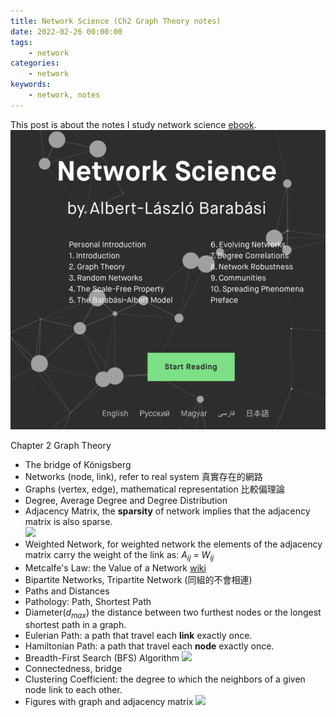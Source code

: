 ```yaml
---
title: Network Science (Ch2 Graph Theory notes)
date: 2022-02-26 00:00:00
tags:
    - network
categories:
    - network
keywords:
    - network, notes
---
```


This post is about the notes I study network science [ebook](http://networksciencebook.com/).  
![cover](../img/ns_cover.png)  

Chapter 2 Graph Theory
- The bridge of Königsberg
- Networks (node, link), refer to real system 真實存在的網路
- Graphs (vertex, edge), mathematical representation 比較偏理論
- Degree, Average Degree and Degree Distribution
- Adjacency Matrix, the **sparsity** of network implies that the adjacency matrix is also sparse.   
![](http://networksciencebook.com/images/ch-02/figure-2-5.jpg)  
- Weighted Network, for weighted network the elements of the adjacency matrix carry the weight of the link as: *A<sub>ij</sub> = W<sub>ij</sub>*
- Metcalfe's Law: the Value of a Network [wiki](https://zh.wikipedia.org/wiki/%E6%A2%85%E7%89%B9%E5%8D%A1%E5%A4%AB%E5%AE%9A%E5%BE%8B)  
- Bipartite Networks, Tripartite Network (同組的不會相連)
- Paths and Distances
- Pathology: Path, Shortest Path
- Diameter(*d<sub>max</sub>*) the distance between two furthest nodes or the longest shortest path in a graph.
- Eulerian Path: a path that travel each **link** exactly once.
- Hamiltonian Path: a path that travel each **node** exactly once.
- Breadth-First Search (BFS) Algorithm ![](http://networksciencebook.com/images/ch-02/figure-2-14.jpg)
- Connectedness, bridge
- Clustering Coefficient: the degree to which the neighbors of a given node link to each other. 
- Figures with graph and adjacency matrix ![](http://networksciencebook.com/images/ch-02/figure-2-17.jpg)